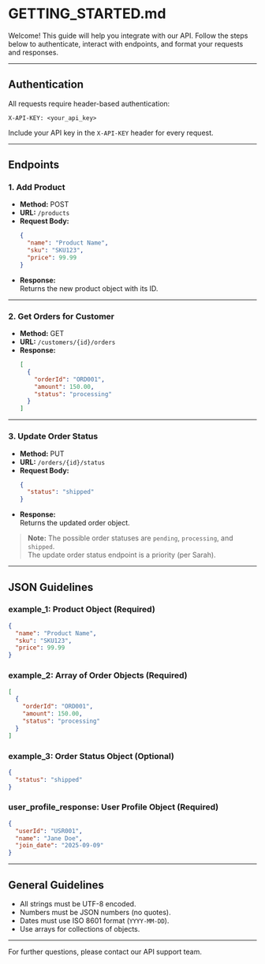# GETTING_STARTED.md

Welcome! This guide will help you integrate with our API. Follow the steps below to authenticate, interact with endpoints, and format your requests and responses.

---

## Authentication

All requests require header-based authentication:

```
X-API-KEY: <your_api_key>
```

Include your API key in the `X-API-KEY` header for every request.

---

## Endpoints

### 1. Add Product

- **Method:** POST  
- **URL:** `/products`  
- **Request Body:**  
  ```json
  {
    "name": "Product Name",
    "sku": "SKU123",
    "price": 99.99
  }
  ```
- **Response:**  
  Returns the new product object with its ID.

---

### 2. Get Orders for Customer

- **Method:** GET  
- **URL:** `/customers/{id}/orders`  
- **Response:**  
  ```json
  [
    {
      "orderId": "ORD001",
      "amount": 150.00,
      "status": "processing"
    }
  ]
  ```

---

### 3. Update Order Status

- **Method:** PUT  
- **URL:** `/orders/{id}/status`  
- **Request Body:**  
  ```json
  {
    "status": "shipped"
  }
  ```
- **Response:**  
  Returns the updated order object.

> **Note:** The possible order statuses are `pending`, `processing`, and `shipped`.  
> The update order status endpoint is a priority (per Sarah).

---

## JSON Guidelines

### example_1: Product Object (Required)
```json
{
  "name": "Product Name",
  "sku": "SKU123",
  "price": 99.99
}
```

### example_2: Array of Order Objects (Required)
```json
[
  {
    "orderId": "ORD001",
    "amount": 150.00,
    "status": "processing"
  }
]
```

### example_3: Order Status Object (Optional)
```json
{
  "status": "shipped"
}
```

### user_profile_response: User Profile Object (Required)
```json
{
  "userId": "USR001",
  "name": "Jane Doe",
  "join_date": "2025-09-09"
}
```

---

## General Guidelines

- All strings must be UTF-8 encoded.
- Numbers must be JSON numbers (no quotes).
- Dates must use ISO 8601 format (`YYYY-MM-DD`).
- Use arrays for collections of objects.

---

For further questions, please contact our API support team.

